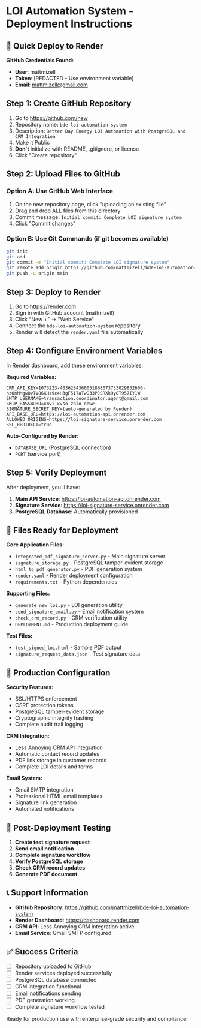 # LOI Automation System - Deployment Instructions

## 🚀 Quick Deploy to Render

**GitHub Credentials Found:**
- **User**: mattmizell
- **Token**: [REDACTED - Use environment variable]
- **Email**: mattmizell@gmail.com

## Step 1: Create GitHub Repository

1. Go to https://github.com/new
2. Repository name: `bde-loi-automation-system`
3. Description: `Better Day Energy LOI Automation with PostgreSQL and CRM Integration`
4. Make it Public
5. **Don't** initialize with README, .gitignore, or license
6. Click "Create repository"

## Step 2: Upload Files to GitHub

### Option A: Use GitHub Web Interface
1. On the new repository page, click "uploading an existing file"
2. Drag and drop ALL files from this directory
3. Commit message: `Initial commit: Complete LOI signature system`
4. Click "Commit changes"

### Option B: Use Git Commands (if git becomes available)
```bash
git init
git add .
git commit -m "Initial commit: Complete LOI signature system"
git remote add origin https://github.com/mattmizell/bde-loi-automation-system.git
git push -u origin main
```

## Step 3: Deploy to Render

1. Go to https://render.com
2. Sign in with GitHub account (mattmizell)
3. Click "New +" → "Web Service"
4. Connect the `bde-loi-automation-system` repository
5. Render will detect the `render.yaml` file automatically

## Step 4: Configure Environment Variables

In Render dashboard, add these environment variables:

**Required Variables:**
```
CRM_API_KEY=1073223-4036284360051868673733029852600-hzOnMMgwOvTV86XHs9c4H3gF5I7aTwO33PJSRXk9yQT957IY1W
SMTP_USERNAME=transaction.coordinator.agent@gmail.com
SMTP_PASSWORD=xmvi xvso zblo oewe
SIGNATURE_SECRET_KEY=(auto-generated by Render)
API_BASE_URL=https://loi-automation-api.onrender.com
ALLOWED_ORIGINS=https://loi-signature-service.onrender.com
SSL_REDIRECT=true
```

**Auto-Configured by Render:**
- `DATABASE_URL` (PostgreSQL connection)
- `PORT` (service port)

## Step 5: Verify Deployment

After deployment, you'll have:

1. **Main API Service**: https://loi-automation-api.onrender.com
2. **Signature Service**: https://loi-signature-service.onrender.com  
3. **PostgreSQL Database**: Automatically provisioned

## 📄 Files Ready for Deployment

**Core Application Files:**
- `integrated_pdf_signature_server.py` - Main signature server
- `signature_storage.py` - PostgreSQL tamper-evident storage
- `html_to_pdf_generator.py` - PDF generation system
- `render.yaml` - Render deployment configuration
- `requirements.txt` - Python dependencies

**Supporting Files:**
- `generate_new_loi.py` - LOI generation utility
- `send_signature_email.py` - Email notification system
- `check_crm_record.py` - CRM verification utility
- `DEPLOYMENT.md` - Production deployment guide

**Test Files:**
- `test_signed_loi.html` - Sample PDF output
- `signature_request_data.json` - Test signature data

## 🔧 Production Configuration

**Security Features:**
- SSL/HTTPS enforcement
- CSRF protection tokens
- PostgreSQL tamper-evident storage
- Cryptographic integrity hashing
- Complete audit trail logging

**CRM Integration:**
- Less Annoying CRM API integration
- Automatic contact record updates
- PDF link storage in customer records
- Complete LOI details and terms

**Email System:**
- Gmail SMTP integration
- Professional HTML email templates
- Signature link generation
- Automated notifications

## 🎯 Post-Deployment Testing

1. **Create test signature request**
2. **Send email notification**  
3. **Complete signature workflow**
4. **Verify PostgreSQL storage**
5. **Check CRM record updates**
6. **Generate PDF document**

## 📞 Support Information

- **GitHub Repository**: https://github.com/mattmizell/bde-loi-automation-system
- **Render Dashboard**: https://dashboard.render.com
- **CRM API**: Less Annoying CRM integration active
- **Email Service**: Gmail SMTP configured

## ✅ Success Criteria

- [ ] Repository uploaded to GitHub
- [ ] Render services deployed successfully  
- [ ] PostgreSQL database connected
- [ ] CRM integration functional
- [ ] Email notifications sending
- [ ] PDF generation working
- [ ] Complete signature workflow tested

Ready for production use with enterprise-grade security and compliance!